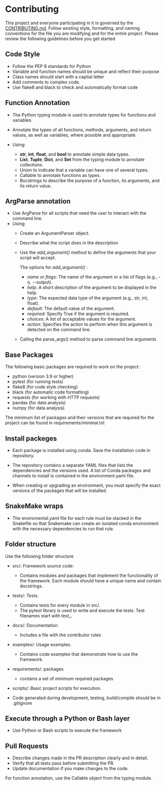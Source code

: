 # Contributing

This project and everyone participating in it is governed by the [CONTRIBUTING.md](./master/docs/CONTRIBUTING.md).
Follow existing style, formatting, and naming conventions for the file you are modifying and for the entire project.
Please review the following guidelines before you get started

## Code Style

- Follow the PEP 8 standards for Python
- Variable and function names should be unique and reflect their purpose
- Class names should start with a capital letter
- Add comments to complex code.
- Use flake8 and black to check and automatically format code

##  Function Annotation

- The Python typing module is used to annotate types for functions and variables.
- Annotate the types of all functions, methods, arguments, and return values, as well as variables, where possible and appropriate.

- Using:
  - **str**, **int**, **float**, and **bool** to annotate simple data types.
  - **List**, **Tuple**, **Dict**, and **Set** from the typing module to annotate collections.
  - Union to indicate that a variable can have one of several types.
  - Callable to annotate functions as types.
  - Вocstrings to describe the purpose of a function, its arguments, and its return value.


## ArgParse annotation

- Use ArgParse for all scripts that need the user to interact with the command line.
- Using:
  - Create an ArgumentParser object.
  - Describe what the script does in the description
  - Use the *add_argument()* method to define the arguments that your script will accept.

    The options for *add_argument()* :
    - *name or flags*: The name of the argument or a list of flags (e.g., -o, --output).
    - *help*: A short description of the argument to be displayed in the help.
    - *type*: The expected data type of the argument (e.g., str, int, float).
    - *default*: The default value of the argument.
    - *required*: Specify True if the argument is required.
    - *choices*: A list of acceptable values for the argument.
    - *action*: Specifies the action to perform when this argument is detected on the command line.
      
  - Calling the parse_args() method to parse command line arguments

## Base Packages

The following basic packages are required to work on the project: 

- python (version 3.9 or higher)
- pytest (for running tests)
- flake8 (for code style checking)
- black (for automatic code formatting)
- requests (for working with HTTP requests)
- pandas (for data analysis)
- numpy (for data analysis)

The minimum list of packages and their versions that are required for the project can be found in requirements/minimal.txt

## Install packeges 

- Each package is installed using conda. Save the installation code in repository. 

- The repository contains a separate YAML files that lists the dependencies and the versions used. A list of Conda packages and channels to install is contained in the environment.yaml file.
  
- When creating or upgrading an environment, you must specify the exact versions of the packages that will be installed.

## SnakeMake wraps

- The enviromental.yaml file for each rule must be stacked in the Snakefile so that Snakemake can create an isolated conda environment with the necessary dependencies to run that rule.

## Folder structure

Use the following folder structure

- src/: Framework source code:
  - Contains modules and packages that implement the functionality of the framework. Each module should have a unique name and contain docstrings.

- tests/: Tests.
  - Contains tests for every module in src/.
  - The pytest library is used to write and execute the tests. Test filenames start with test_.

- docs/: Documentation
  - Includes a file with the contributor rules 

- examples/: Usage examples.
  - Contains code examples that demonstrate how to use the framework.

- requirements/: packages 
  - contains a set of minimum required packages 

- scripts/: Basic project scripts for execution.

- Code generated during development, testing, build/compile should be in .gitignore

## Execute through a Python or Bash layer

- Use Python or Bash scripts to execute the framework

## Pull Requests

- Describe changes made in the PR description clearly and in detail.
- Verify that all tests pass before submitting the PR.
- Update documentation if you make changes to the code.
  
For function annotation, use the Callable object from the typing module.



